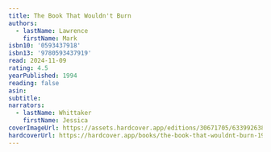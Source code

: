 ```yaml
---
title: The Book That Wouldn't Burn
authors:
  - lastName: Lawrence
    firstName: Mark
isbn10: '0593437918'
isbn13: '9780593437919'
read: 2024-11-09
rating: 4.5
yearPublished: 1994
reading: false
asin:
subtitle:
narrators:
  - lastName: Whittaker
    firstName: Jessica
coverImageUrl: https://assets.hardcover.app/editions/30671705/6339926388290658.jpg
hardcoverUrl: https://hardcover.app/books/the-book-that-wouldnt-burn-1994/editions/30671705
---
```

